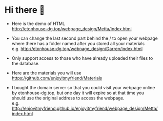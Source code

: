 Hi there 👋
=
* Here is the demo of HTML<br>
http://etonhouse-dg.top/webpage_design/Metta/index.html

* You can change the last second part behind the / to open your webpage where there has a folder named after you stored all your materials
<br>e.g. http://etonhouse-dg.top/webpage_design/Darren/index.html
* Only support access to those who have already uploaded their files to the database.

* Here are the materials you will use <br>
https://github.com/enjoyitmyfriend/Materials

* I bought the domain server so that you could visit your webpage online by etonhouse-dg.top, but one day it will expire so at that time you should use the original address to access the webpage.
<br>e.g. http://enjoyitmyfriend.github.io/enjoyitmyfriend/webpage_design/Metta/index.html
